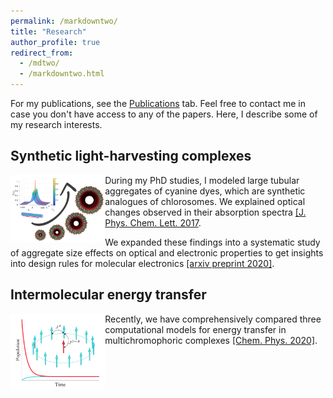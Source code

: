 ```yaml
---
permalink: /markdowntwo/
title: "Research"
author_profile: true
redirect_from: 
  - /mdtwo/
  - /markdowntwo.html
---
```


For my publications, see the [Publications](https://scholar.google.com/citations?user=y-6o3X0AAAAJ) tab. Feel free to contact me in case you don't have access to any of the papers. Here, I describe some of my research interests.


## Synthetic light-harvesting complexes

<div style="width:100%;">
    <div style="float:left;width:30%;"><img src="../images/research_delocalization.png" /></div>
    <div style="float:none;"> During my PhD studies, I modeled large tubular aggregates of cyanine dyes, which are synthetic analogues of chlorosomes. We explained optical changes observed in their absorption spectra <a href="https://pubs.acs.org/doi/abs/10.1021/acs.jpclett.7b00967">[J. Phys. Chem. Lett. 2017</a>. 

We expanded these findings into a systematic study of aggregate size effects on optical and electronic properties to get insights into design rules for molecular electronics <a href="https://arxiv.org/abs/2003.10355">[arxiv preprint 2020]</a>. </div>
</div>



## Intermolecular energy transfer

<div style="width:100%;">
    <div style="float:left;width:30%;"><img src="../images/research_exciton_dynamics.png" /></div>
    <div style="float:none;"> Recently, we have comprehensively compared three computational models for energy transfer in multichromophoric complexes <a href="https://www.sciencedirect.com/science/article/pii/S0301010419305968">[Chem. Phys. 2020]</a>. </div>
</div>

